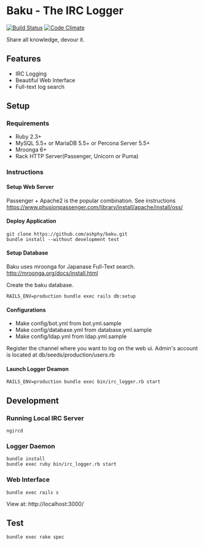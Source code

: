 Baku - The IRC Logger
======
[![Build Status](https://travis-ci.org/ashphy/baku.svg?branch=master)](https://travis-ci.org/ashphy/baku)
[![Code Climate](https://codeclimate.com/github/ashphy/baku/badges/gpa.svg)](https://codeclimate.com/github/ashphy/baku)

Share all knowledge, devour it.

## Features
- IRC Logging
- Beautiful Web Interface
- Full-text log search

## Setup
### Requirements
- Ruby 2.3+
- MySQL 5.5+ or MariaDB 5.5+ or Percona Server 5.5+
- Mroonga 6+
- Rack HTTP Server(Passenger, Unicorn or Puma)

### Instructions
#### Setup Web Server
Passenger + Apache2 is the popular combination. See instructions https://www.phusionpassenger.com/library/install/apache/install/oss/

#### Deploy Application
```
git clone https://github.com/ashphy/baku.git
bundle install --without development test 
```

#### Setup Database
Baku uses mroonga for Japanase Full-Text search.
http://mroonga.org/docs/install.html

Create the baku database.
```
RAILS_ENV=production bundle exec rails db:setup
```

#### Configurations
- Make config/bot.yml from bot.yml.sample
- Make config/database.yml from database.yml.sample
- Make config/ldap.yml from ldap.yml.sample

Register the channel where you want to log on the web ui.
Admin's account is located at db/seeds/production/users.rb

#### Launch Logger Deamon
```
RAILS_ENV=production bundle exec bin/irc_logger.rb start
```

## Development
### Running Local IRC Server
```
ngircd
```

### Logger Daemon
```
bundle install
bundle exec ruby bin/irc_logger.rb start
```

### Web Interface
```
bundle exec rails s
```

View at: http://localhost:3000/

## Test
```
bundle exec rake spec
```
